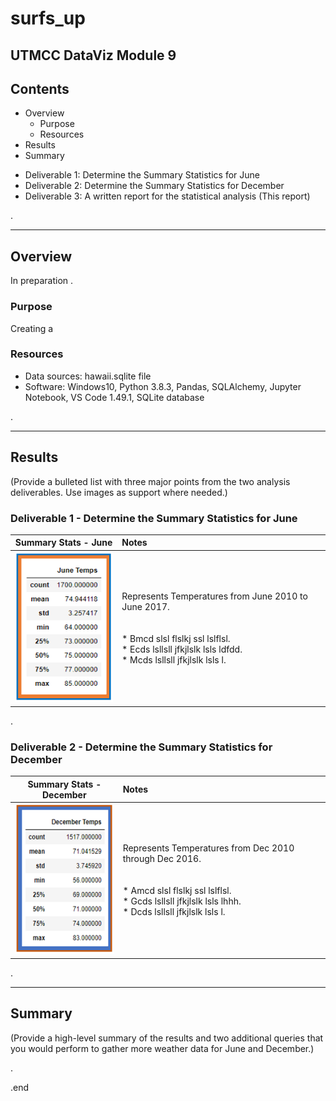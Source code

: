 # surfs_up
UTMCC DataViz Module 9
---

## Contents 
  * Overview
    - Purpose
    - Resources
  * Results
  * Summary
 
  
   - Deliverable 1: Determine the Summary Statistics for June
   - Deliverable 2: Determine the Summary Statistics for December
   - Deliverable 3: A written report for the statistical analysis (This report) 
  
.

---  

## Overview 
  
  In preparation . 

   ### Purpose
   Creating a 
   

   ### Resources
  * Data sources: hawaii.sqlite file
  * Software: Windows10, Python 3.8.3, Pandas, SQLAlchemy, Jupyter Notebook, VS Code 1.49.1, SQLite database

.
 
--- 

## Results
  (Provide a bulleted list with three major points from the two analysis deliverables. Use images as support where needed.)

  ### Deliverable 1 - Determine the Summary Statistics for June
   
   | Summary Stats - June | Notes |
   | :---:  | :---  |
   | ![June_Temps.png](https://github.com/larrydodson/surfs_up/blob/master/June_Temps.png) | Represents Temperatures from June 2010 to June 2017. <br> <br> <br>  * Bmcd slsl flslkj ssl lslflsl. <br> * Ecds lsllsll jfkjlslk lsls ldfdd. <br> * Mcds lsllsll jfkjlslk lsls l. |
  
  
  
  
.

  ### Deliverable 2 - Determine the Summary Statistics for December
  
   | Summary Stats - December | Notes |
   | :---:  | :---  |
   | ![December_Temps.png](https://github.com/larrydodson/surfs_up/blob/master/December_Temps.png) | Represents Temperatures from Dec 2010 through Dec 2016. <br> <br> <br>  * Amcd slsl flslkj ssl lslflsl. <br> * Gcds lsllsll jfkjlslk lsls lhhh. <br> * Dcds lsllsll jfkjlslk lsls l. |
   
   
.  

---


## Summary 
  (Provide a high-level summary of the results and two additional queries that you would perform to gather more weather data for June and December.)




.

.end 
